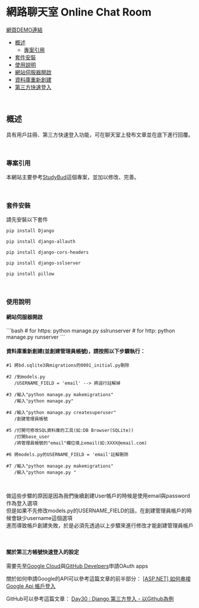 # 網路聊天室 Online Chat Room  

[網頁DEMO連結](https://45f7-61-221-120-65.jp.ngrok.io/)  

* [概述](#overview)  
  * [專案引用](#site)  
* [套件安裝](#install)  
* [使用說明](#use)  
 * [網站伺服器開啟](#runserver)
 * [資料庫重新創建](#database)
 * [第三方快速登入](#thirdpartylogin)
  
<br>

<h2 id"overview">概述</h2>

具有用戶註冊、第三方快速登入功能，可在聊天室上發布文章並在底下進行回覆。

<br>

<h3 id"site">專案引用</h3>

本網站主要參考[StudyBud](https://github.com/divanov11/StudyBud/)這個專案，並加以修改、完善。

<br>

<h3 id"install">套件安裝</h3>  

請先安裝以下套件  

```bash
pip install Django  
```

```bash
pip install django-allauth  
```
```bash
pip install django-cors-headers  
```
```bash
pip install django-sslserver  
```
```bash
pip install pillow  
```
<br>
<h3 id"use">使用說明</h3>

<h4 id="#runserver">網站伺服器開啟</h4>
```bash
# for https:
python manage.py sslrunserver
# for http:
python manage.py runserver
```
<br>

<h4 id="#database">資料庫重新創建(並創建管理員帳號)，請按照以下步驟執行：</h4>

```
#1 將bd.sqlite3與migrations的0001_initial.py刪除
```

```
#2 /到models.py
   /USERNAME_FIELD = 'email' --> 將這行註解掉
```

```
#3 /輸入"python manage.py makemigrations"
   /輸入"python manage.py"
```

```
#4 /輸入"python manage.py createsuperuser"
   /創建管理員帳號
```

```
#5 /打開可修改SQL資料庫的工具(如:DB Browser(SQLite))
   /打開base_user
   /將管理員帳號的"email"欄位填上email(如:XXXX@email.com)
```

```
#6 將models.py的USERNAME_FIELD = 'email'註解刪除
```

```
#7 /輸入"python manage.py makemigrations"
   /輸入"python manage.py "
```
<br>

做這些步驟的原因是因為我們後續創建User帳戶的時候是使用email與password作為登入選項  
但是如果不先修改models.py的USERNAME_FIELD的話，在創建管理員帳戶的時候會缺少username這個選項  
進而導致帳戶創建失敗，於是必須先透過以上步驟來進行修改才能創建管理員帳戶  

<br>

<h4 id="#thirdpartylogin">關於第三方帳號快速登入的設定</h4>

需要先至[Google Cloud](https://console.cloud.google.com/welcome?project=modified-badge-272616&hl=zh-tw)與[GitHub Develpers](https://github.com/settings/developers)申請OAuth apps

關於如何申請Google的API可以參考這篇文章的前半部分： [[ASP.NET] 如何串接 Google Api 帳戶登入](https://blog.hungwin.com.tw/aspnet-google-login/)

GitHub可以參考這篇文章： [Day30 : Django 第三方登入 - 以Github為例](https://ithelp.ithome.com.tw/articles/10206389)
